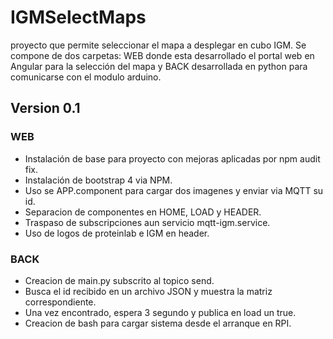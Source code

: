 # IGMSelectMaps
proyecto que permite seleccionar el mapa a desplegar en cubo IGM. Se compone de dos carpetas: WEB donde esta desarrollado el portal web en Angular para la selección del mapa y BACK desarrollada en python para comunicarse con el modulo arduino. 

## Version 0.1
### WEB
* Instalación de base para proyecto con mejoras aplicadas por npm audit fix.
* Instalación de bootstrap 4 via NPM.
* Uso se APP.component para cargar dos imagenes y enviar via MQTT su id.
* Separacion de componentes en HOME, LOAD y HEADER.
* Traspaso de subscripciones aun servicio mqtt-igm.service.
* Uso de logos de proteinlab e IGM en header.

### BACK
* Creacion de main.py subscrito al topico send.
* Busca el id recibido en un archivo JSON y muestra la matriz correspondiente.
* Una vez encontrado, espera 3 segundo y publica en load un true. 
* Creacion de bash para cargar sistema desde el arranque en RPI.
